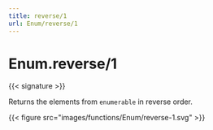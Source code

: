 ```yaml
---
title: reverse/1
url: Enum/reverse/1
---
```


# Enum.reverse/1

{{< signature >}}

Returns the elements from `enumerable` in reverse order.

{{< figure src="images/functions/Enum/reverse-1.svg" >}}
